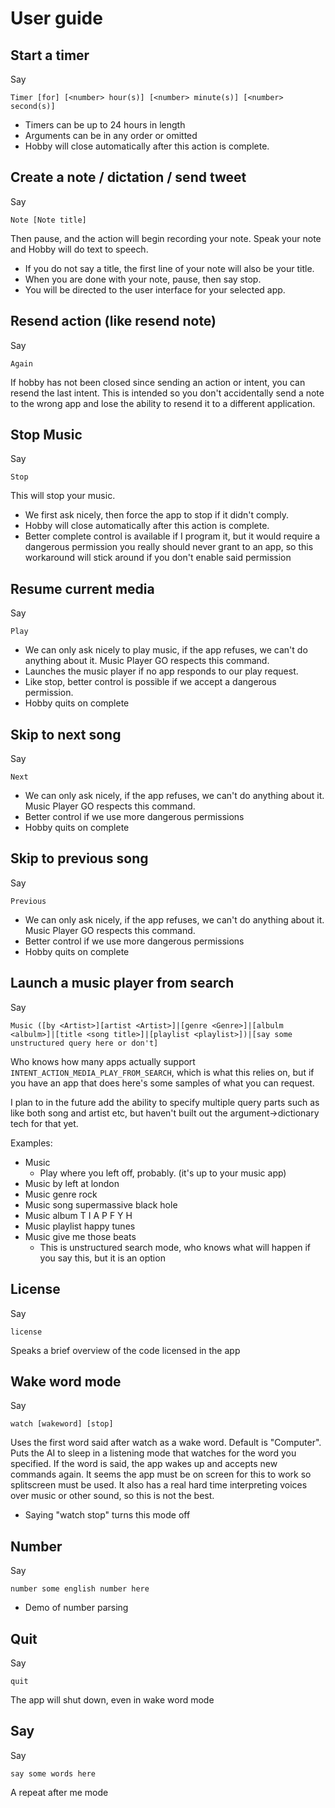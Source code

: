 # User guide

## Start a timer

Say

    Timer [for] [<number> hour(s)] [<number> minute(s)] [<number> second(s)]

- Timers can be up to 24 hours in length
- Arguments can be in any order or omitted
- Hobby will close automatically after this action is complete.

## Create a note / dictation / send tweet
Say

    Note [Note title]

Then pause, and the action will begin recording your note. Speak your note and Hobby will do text to speech.

- If you do not say a title, the first line of your note will
also be your title.
- When you are done with your note, pause, then say stop.
- You will be directed to the user interface for your selected app.

## Resend action (like resend note)
Say

    Again

If hobby has not been closed since sending an action or intent,
you can resend the last intent. This is intended so you
don't accidentally send a note to the wrong app and
lose the ability to resend it to a different application.

## Stop Music

Say

    Stop

This will stop your music.

- We first ask nicely, then force the app to stop if it didn't comply.
- Hobby will close automatically after this action is complete.
- Better complete control is available if I program it, but
it would require a dangerous permission you really should
never grant to an app, so this workaround will stick around
if you don't enable said permission

## Resume current media

Say

    Play

- We can only ask nicely to play music, if the app refuses, we can't do anything about it. Music Player GO respects this command.
- Launches the music player if no app responds to our play request.
- Like stop, better control is possible if we accept a dangerous
permission.
- Hobby quits on complete

## Skip to next song

Say

    Next

- We can only ask nicely, if the app refuses, we can't do anything about it. Music Player GO respects this command.
- Better control if we use more dangerous permissions
- Hobby quits on complete

## Skip to previous song

Say

    Previous

- We can only ask nicely, if the app refuses, we can't do anything about it. Music Player GO respects this command.
- Better control if we use more dangerous permissions
- Hobby quits on complete

## Launch a music player from search

Say

    Music ([by <Artist>][artist <Artist>]|[genre <Genre>]|[albulm <albulm>]|[title <song title>]|[playlist <playlist>])|[say some unstructured query here or don't]

Who knows how many apps actually support `INTENT_ACTION_MEDIA_PLAY_FROM_SEARCH`,
which is what this relies on, but if you have an app that does here's some samples of what you can request.

I plan to in the future add the ability to specify multiple query parts such as like both song and artist etc, but haven't built out the argument->dictionary tech for that yet.

Examples:
- Music
    - Play where you left off, probably. (it's up to your music app)
- Music by left at london
- Music genre rock
- Music song supermassive black hole
- Music album T I A P F Y H
- Music playlist happy tunes
- Music give me those beats
    - This is unstructured search mode, who knows what will happen if you say this, but it is an option

## License

Say

    license

Speaks a brief overview of the code licensed in the app

## Wake word mode

Say

    watch [wakeword] [stop]

Uses the first word said after watch as a wake word. Default is
"Computer". Puts the AI to sleep in a listening mode that
watches for the word you specified. If the word is said,
the app wakes up and accepts new commands again. It seems the
app must be on screen for this to work so splitscreen must
be used. It also has a real hard time interpreting voices
over music or other sound, so this is not the best.

- Saying "watch stop" turns this mode off

## Number

Say

    number some english number here

- Demo of number parsing

## Quit

Say

    quit

The app will shut down, even in wake word mode

## Say

Say

    say some words here

A repeat after me mode

